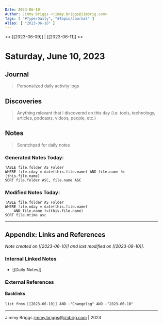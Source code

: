 ```yaml
---
Date: 2023-06-10
Author: Jimmy Briggs <jimmy.briggs@jimbrig.com>
Tags: [ "#Type/Daily", "#Topic/Journal" ]
Alias: [ "2023-06-10" ]
---
```


<< [[2023-06-09]] | [[2023-06-11]] >>

# Saturday, June 10, 2023

## Journal

> Personalized daily activity logs

## Discoveries

> Anything relevant that I discovered on this day (i.e. tools, technology, articles, podcasts, videos, people, etc.)

## Notes

> Scratchpad for daily notes

### Generated Notes Today:

```dataview
TABLE file.folder AS Folder 
WHERE file.cday = date(this.file.name) AND file.name !=(this.file.name) 
SORT file.folder ASC, file.name ASC
```

### Modified Notes Today:

```dataview
TABLE file.folder AS Folder
WHERE file.mday = date(this.file.name) 
	AND file.name !=(this.file.name)
SORT file.mtime asc
```

***

## Appendix: Links and References

*Note created on [[2023-06-10]] and last modified on [[2023-06-10]].*

### Internal Linked Notes

- [[Daily Notes]]

### External References

#### Backlinks

```dataview
list from [[2023-06-10]] AND -"Changelog" AND -"2023-06-10"
```


***

Jimmy Briggs <jimmy.briggs@jimbrig.com> | 2023